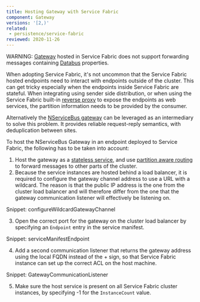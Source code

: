 ```yaml
---
title: Hosting Gateway with Service Fabric
component: Gateway
versions: '[2,)'
related:
 - persistence/service-fabric
reviewed: 2020-11-26
---
```


WARNING: [Gateway](/nservicebus/gateway) hosted in Service Fabric does not support forwarding messages containing [Databus](/nservicebus/messaging/databus/) properties.

When adopting Service Fabric, it's not uncommon that the Service Fabric hosted endpoints need to interact with endpoints outside of the cluster. This can get tricky especially when the endpoints inside Service Fabric are stateful. When integrating using sender side distribution, or when using the Service Fabric built-in [reverse proxy](https://docs.microsoft.com/en-us/azure/service-fabric/service-fabric-reverseproxy) to expose the endpoints as web services, the partition information needs to be provided by the consumer.

Alternatively the [NServiceBus gateway](/nservicebus/gateway/) can be leveraged as an intermediary to solve this problem. It provides reliable request-reply semantics, with deduplication between sites.

To host the NServiceBus Gateway in an endpoint deployed to Service Fabric, the following has to be taken into account:

1. Host the gateway as a [stateless service](/nservicebus/hosting/service-fabric-hosting/#stateless-service), and use [partition aware routing](/samples/azure/azure-service-fabric-routing/) to forward messages to other parts of the cluster.
2. Because the service instances are hosted behind a load balancer, it is required to configure the gateway channel address to use a URL with a wildcard. The reason is that the public IP address is the one from the cluster load balancer and will therefore differ from the one that the gateway communication listener will effectively be listening on.

Snippet: configureWildcardGatewayChannel

3. Open the correct port for the gateway on the cluster load balancer by specifying an `Endpoint` entry in the service manifest.

Snippet: serviceManifestEndpoint

4. Add a second communication listener that returns the gateway address using the local FQDN instead of the + sign, so that Service Fabric instance can set up the correct ACL on the host machine.

Snippet: GatewayCommunicationListener

5. Make sure the host service is present on all Service Fabric cluster instances, by specifying -1 for the `InstanceCount` value.

